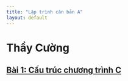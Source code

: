 ```yaml
---
title: "Lập trình căn bản A"
layout: default
---
```


# **Thầy Cường**

## [Bài 1: Cấu trúc chương trình C]()
